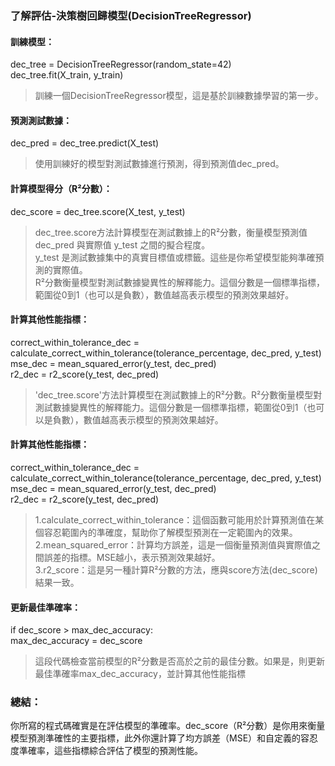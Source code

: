 ### 了解評估-決策樹回歸模型(DecisionTreeRegressor)

#### 訓練模型：
dec_tree = DecisionTreeRegressor(random_state=42)  
dec_tree.fit(X_train, y_train)

>訓練一個DecisionTreeRegressor模型，這是基於訓練數據學習的第一步。

#### 預測測試數據：
dec_pred = dec_tree.predict(X_test)

>使用訓練好的模型對測試數據進行預測，得到預測值dec_pred。

#### 計算模型得分（R²分數）：
dec_score = dec_tree.score(X_test, y_test)

>dec_tree.score方法計算模型在測試數據上的R²分數，衡量模型預測值 dec_pred 與實際值 y_test 之間的擬合程度。  
 y_test 是測試數據集中的真實目標值或標籤。這些是你希望模型能夠準確預測的實際值。  
 R²分數衡量模型對測試數據變異性的解釋能力。這個分數是一個標準指標，範圍從0到1（也可以是負數），數值越高表示模型的預測效果越好。

#### 計算其他性能指標：
correct_within_tolerance_dec = calculate_correct_within_tolerance(tolerance_percentage, dec_pred, y_test)  
mse_dec = mean_squared_error(y_test, dec_pred)  
r2_dec = r2_score(y_test, dec_pred)  

>'dec_tree.score'方法計算模型在測試數據上的R²分數。R²分數衡量模型對測試數據變異性的解釋能力。這個分數是一個標準指標，範圍從0到1（也可以是負數），數值越高表示模型的預測效果越好。

#### 計算其他性能指標：
correct_within_tolerance_dec = calculate_correct_within_tolerance(tolerance_percentage, dec_pred, y_test)  
mse_dec = mean_squared_error(y_test, dec_pred)  
r2_dec = r2_score(y_test, dec_pred)  

>1.calculate_correct_within_tolerance：這個函數可能用於計算預測值在某個容忍範圍內的準確度，幫助你了解模型預測在一定範圍內的效果。  
 2.mean_squared_error：計算均方誤差，這是一個衡量預測值與實際值之間誤差的指標。MSE越小，表示預測效果越好。  
 3.r2_score：這是另一種計算R²分數的方法，應與score方法(dec_score)結果一致。  

#### 更新最佳準確率：
if dec_score > max_dec_accuracy:  
    max_dec_accuracy = dec_score

>這段代碼檢查當前模型的R²分數是否高於之前的最佳分數。如果是，則更新最佳準確率max_dec_accuracy，並計算其他性能指標


### 總結：
你所寫的程式碼確實是在評估模型的準確率。dec_score（R²分數）是你用來衡量模型預測準確性的主要指標，此外你還計算了均方誤差（MSE）和自定義的容忍度準確率，這些指標綜合評估了模型的預測性能。